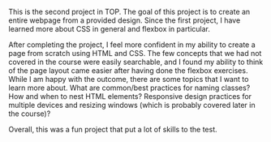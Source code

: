 This is the second project in TOP. The goal of this project is to create an 
entire webpage from a provided design. Since the first project, I have learned 
more about CSS in general and flexbox in particular.

After completing the project, I feel more confident in my ability to create a 
page from scratch using HTML and CSS. The few concepts that we had not covered 
in the course were easily searchable, and I found my ability to think of the 
page layout came easier after having done the flexbox exercises. While I am 
happy with the outcome, there are some topics that I want to learn more about.
What are common/best practices for naming classes? How and when to nest HTML 
elements? Responsive design practices for multiple devices and resizing windows (which is probably covered later in the course)?

Overall, this was a fun project that put a lot of skills to the test.
